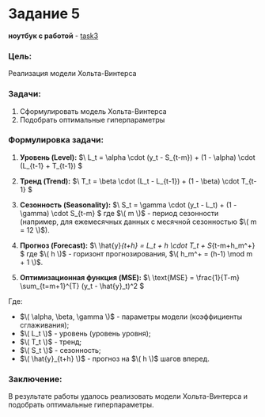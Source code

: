 # Задание 5
**ноутбук с работой** - [task3](https://github.com/alkomarova/math_modeling/blob/task5/task5.ipynb)
### Цель:
Реализация модели Хольта-Винтерса

### Задачи: 
1. Сформулировать модель Хольта-Винтерса
2. Подобрать оптимальные гиперпараметры

### Формулировка задачи: 
1. **Уровень (Level):**
   $\ L_t = \alpha \cdot (y_t - S_{t-m}) + (1 - \alpha) \cdot (L_{t-1} + T_{t-1}) \$

2. **Тренд (Trend):**
   $\ T_t = \beta \cdot (L_t - L_{t-1}) + (1 - \beta) \cdot T_{t-1} \$

3. **Сезонность (Seasonality):**
   $\ S_t = \gamma \cdot (y_t - L_t) + (1 - \gamma) \cdot S_{t-m} \$
   где $\( m \)$ - период сезонности (например, для ежемесячных данных с месячной сезонностью $\( m = 12 \)$).

4. **Прогноз (Forecast):**
   $\ \hat{y}_{t+h} = L_t + h \cdot T_t + S_{t-m+h_m^+} \$
   где $\( h \)$ - горизонт прогнозирования, $\( h_m^+ = (h-1) \mod m + 1 \)$.

5. **Оптимизационная функция (MSE):**
   $\ \text{MSE} = \frac{1}{T-m} \sum_{t=m+1}^{T} (y_t - \hat{y}_t)^2 \$

Где:
- $\( \alpha, \beta, \gamma \)$ - параметры модели (коэффициенты сглаживания);
- $\( L_t \)$ - уровень (уровень уровня);
- $\( T_t \)$ - тренд;
- $\( S_t \)$ - сезонность;
- $\( \hat{y}_{t+h} \)$ - прогноз на $\( h \)$ шагов вперед.




### Заключение: 
В результате работы удалось реализовать модели Хольта-Винтерса и подобрать оптимальные гиперпараметры.
